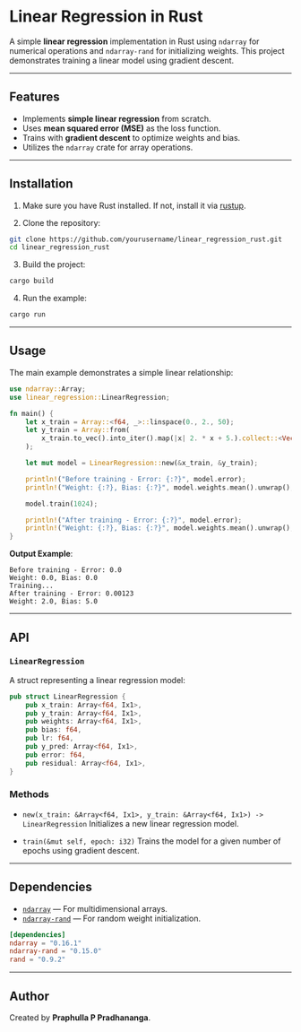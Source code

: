 # Linear Regression in Rust

A simple **linear regression** implementation in Rust using `ndarray` for numerical operations and `ndarray-rand` for initializing weights. This project demonstrates training a linear model using gradient descent.

---

## Features

* Implements **simple linear regression** from scratch.
* Uses **mean squared error (MSE)** as the loss function.
* Trains with **gradient descent** to optimize weights and bias.
* Utilizes the `ndarray` crate for array operations.

---

## Installation

1. Make sure you have Rust installed. If not, install it via [rustup](https://www.rust-lang.org/tools/install).

2. Clone the repository:

```bash
git clone https://github.com/yourusername/linear_regression_rust.git
cd linear_regression_rust
```

3. Build the project:

```bash
cargo build
```

4. Run the example:

```bash
cargo run
```

---

## Usage

The main example demonstrates a simple linear relationship:

```rust
use ndarray::Array;
use linear_regression::LinearRegression;

fn main() {
    let x_train = Array::<f64, _>::linspace(0., 2., 50);
    let y_train = Array::from(
        x_train.to_vec().into_iter().map(|x| 2. * x + 5.).collect::<Vec<f64>>()
    );

    let mut model = LinearRegression::new(&x_train, &y_train);

    println!("Before training - Error: {:?}", model.error);
    println!("Weight: {:?}, Bias: {:?}", model.weights.mean().unwrap(), model.bias);

    model.train(1024);

    println!("After training - Error: {:?}", model.error);
    println!("Weight: {:?}, Bias: {:?}", model.weights.mean().unwrap(), model.bias);
}
```

**Output Example**:

```
Before training - Error: 0.0
Weight: 0.0, Bias: 0.0
Training...
After training - Error: 0.00123
Weight: 2.0, Bias: 5.0
```

---

## API

### `LinearRegression`

A struct representing a linear regression model:

```rust
pub struct LinearRegression {
    pub x_train: Array<f64, Ix1>,
    pub y_train: Array<f64, Ix1>,
    pub weights: Array<f64, Ix1>,
    pub bias: f64,
    pub lr: f64,
    pub y_pred: Array<f64, Ix1>,
    pub error: f64,
    pub residual: Array<f64, Ix1>,
}
```

### Methods

* `new(x_train: &Array<f64, Ix1>, y_train: &Array<f64, Ix1>) -> LinearRegression`
  Initializes a new linear regression model.

* `train(&mut self, epoch: i32)`
  Trains the model for a given number of epochs using gradient descent.

---

## Dependencies

* [`ndarray`](https://crates.io/crates/ndarray) — For multidimensional arrays.
* [`ndarray-rand`](https://crates.io/crates/ndarray-rand) — For random weight initialization.

```toml
[dependencies]
ndarray = "0.16.1"
ndarray-rand = "0.15.0"
rand = "0.9.2"
```

---

## Author

Created by **Praphulla P Pradhananga**.
